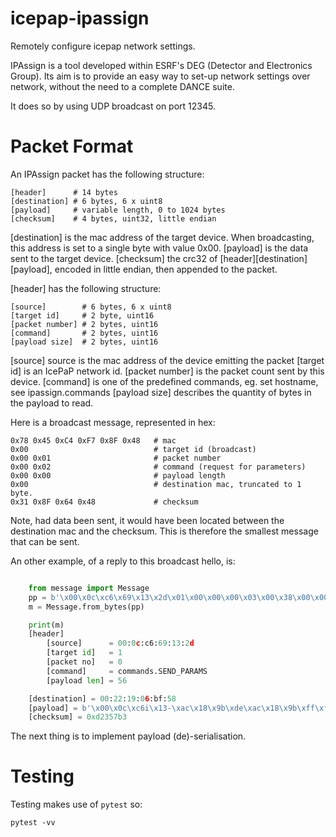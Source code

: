 # icepap-ipassign
Remotely configure icepap network settings.

IPAssign is a tool developed within ESRF's DEG (Detector and Electronics Group). Its aim is to provide an easy way to set-up network settings over network, without the need to a complete DANCE suite.

It does so by using UDP broadcast on port 12345.

# Packet Format
An IPAssign packet has the following structure:

    [header]      # 14 bytes
    [destination] # 6 bytes, 6 x uint8
    [payload]     # variable length, 0 to 1024 bytes
    [checksum]    # 4 bytes, uint32, little endian

[destination] is the mac address of the target device. When broadcasting,
              this address is set to a single byte with value 0x00.
[payload] is the data sent to the target device.
[checksum] the crc32 of [header][destination][payload], encoded in little
           endian, then appended to the packet.

[header] has the following structure:

    [source]        # 6 bytes, 6 x uint8
    [target id]     # 2 byte, uint16
    [packet number] # 2 bytes, uint16
    [command]       # 2 bytes, uint16
    [payload size]  # 2 bytes, uint16

[source] source is the mac address of the device emitting the packet
[target id] is an IcePaP network id.
[packet number] is the packet count sent by this device.
[command] is one of the predefined commands, eg. set hostname, see
          ipassign.commands
[payload size] describes the quantity of bytes in the payload to read.

Here is a broadcast message, represented in hex:

    0x78 0x45 0xC4 0xF7 0x8F 0x48   # mac
    0x00                            # target id (broadcast)
    0x00 0x01                       # packet number
    0x00 0x02                       # command (request for parameters)
    0x00 0x00                       # payload length
    0x00                            # destination mac, truncated to 1 byte.
    0x31 0x8F 0x64 0x48             # checksum

Note, had data been sent, it would have been located between the destination
mac and the checksum.
This is therefore the smallest message that can be sent.

An other example, of a reply to this broadcast hello, is:

```python

    from message import Message
    pp = b'\x00\x0c\xc6\x69\x13\x2d\x01\x00\x00\x00\x03\x00\x38\x00\x00\x22\x19\x06\xbf\x58\x00\x0c\xc6\x69\x13\x2d\xac\x18\x9b\xde\xac\x18\x9b\xff\xff\xff\xff\x00\xac\x18\x9b\x63\x00\x0c\xc6\x69\x13\x2d\x00\x00\x00\x00\x69\x63\x65\x65\x75\x34\x00\x00\x00\x00\x00\x00\x00\x00\x00\x00\x00\x00\x00\x00\x00\x00\x00\x00\xb3\x57\x23\x0d'
    m = Message.from_bytes(pp)

    print(m)
    [header]
        [source]      = 00:0c:c6:69:13:2d
        [target id]   = 1
        [packet no]   = 0
        [command]     = commands.SEND_PARAMS
        [payload len] = 56

    [destination] = 00:22:19:06:bf:58
    [payload] = b'\x00\x0c\xc6i\x13-\xac\x18\x9b\xde\xac\x18\x9b\xff\xff\xff\xff\x00\xac\x18\x9bc\x00\x0c\xc6i\x13-\x00\x00\x00\x00iceeu4\x00\x00\x00\x00\x00\x00\x00\x00\x00\x00\x00\x00\x00\x00\x00\x00\x00\x00'
    [checksum] = 0xd2357b3

```

The next thing is to implement payload (de)-serialisation.

# Testing
Testing makes use of `pytest` so:

    pytest -vv
